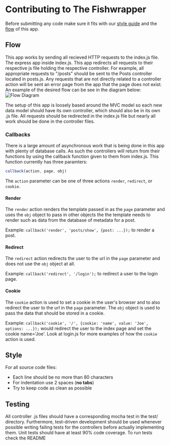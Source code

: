# Contributing to The Fishwrapper

Before submitting any code make sure it fits with our [style guide](#style) and
the [flow](#flow) of this app.

## Flow

This app works by sending all recieved HTTP requests to the index.js file. The
express app inside index.js. This app redirects all requests to their respective
js file holding the respective controller. For example, all appropriate requests
to "/posts" should be sent to the Posts controller located in posts.js. Any
requests that are not directly related to a controller action will be sent an
error page from the app that the page does not exist. An example of the desired
flow can be see in the diagram below:
![Flow Diagram](https://s3.amazonaws.com/fishwrapper-assets-dev/FishwrapperInteractions.png)

The setup of this app is loosely based around the MVC model so each new data
model should have its own controller, which should also be in its own .js file.
All requests should be redirected in the index.js file but nearly all work
should be done in the controller files.

### Callbacks

There is a large amount of asynchronous work that is being done in this app with
plenty of database calls. As such the controllers will return from their
functions by using the callback function given to them from index.js. This
function currently has three paramters:

```javascript
callback(action, page, obj)
```

The `action` parameter can be one of three actions `render`, `redirect`, or
`cookie`.

#### Render

The `render` action renders the template passed in as the `page` parameter and
uses the `obj` object to pass in other objects the the template needs to render
such as data from the database of metadata for a post.

Example: `callback('render', 'posts/show', {post: ...});` to render a post.

#### Redirect

The `redirect` action redirects the user to the url in the `page` parameter and
does not use the `obj` object at all.

Example: `callback('redirect', '/login');` to redirect a user to the login page.

#### Cookie

The `cookie` action is used to set a cookie in the user's browser and to also
redirect the user to the url in the `page` parameter. The `obj` object is used
to pass the data that should be stored in a cookie.

Example: `callback('cookie', '/', {cookie: 'name', value: 'Joe', options: ...});`
would redirect the user to the index page and set the cookie name='Joe'. Look
at login.js for more examples of how the `cookie` action is used.

## Style

For all source code files:
- Each line should be no more than 80 characters
- For indentation use 2 spaces (**no tabs**)
- Try to keep code as clean as possible

## Testing

All controller .js files should have a corresponding mocha test in the test/
directory. Furthermore, test-driven development should be used whenever possible
writing failing tests for the controllers before actually implementing them.
Unit tests should have at least 90% code coverage. To run tests check the README
